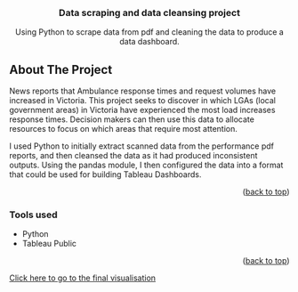 <!-- Improved compatibility of back to top link: See: https://github.com/othneildrew/Best-README-Template/pull/73 -->
<a name="readme-top"></a>
<!--
*** Thanks for checking out the Best-README-Template. If you have a suggestion
*** that would make this better, please fork the repo and create a pull request
*** or simply open an issue with the tag "enhancement".
*** Don't forget to give the project a star!
*** Thanks again! Now go create something AMAZING! :D
-->



<!-- PROJECT SHIELDS -->
<!--
*** I'm using markdown "reference style" links for readability.
*** Reference links are enclosed in brackets [ ] instead of parentheses ( ).
*** See the bottom of this document for the declaration of the reference variables
*** for contributors-url, forks-url, etc. This is an optional, concise syntax you may use.
*** https://www.markdownguide.org/basic-syntax/#reference-style-links
-->
<br />
<h3 align="center">Data scraping and data cleansing project</h3>

  <p align="center">
Using Python to scrape data from pdf and cleaning the data to produce a data dashboard.
  </p>
</div>



<!-- ABOUT THE PROJECT -->
## About The Project
News reports that Ambulance response times and request volumes have increased in Victoria. This project seeks to discover in which LGAs (local government areas) in  Victoria have experienced the most load increases response times. Decision makers can then use this data to allocate resources to focus on which areas that require most attention.

I used Python to initially extract scanned data from the performance pdf reports, and then cleansed the data as it had produced inconsistent outputs. Using the pandas module, I then configured the data into a format that could be used for building Tableau Dashboards. 

<p align="right">(<a href="#readme-top">back to top</a>)</p>



### Tools used

* Python
* Tableau Public

<p align="right">(<a href="#readme-top">back to top</a>)</p>


<a href ="https://public.tableau.com/app/profile/fan.susantio/viz/VictoriaAmbulancePerformancebyLGA/VicAmbulance">Click here to go to the final visualisation</a>
